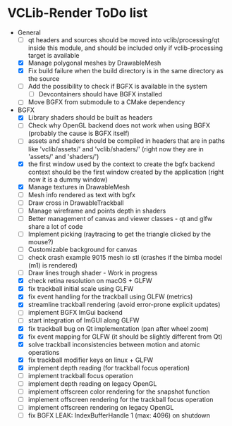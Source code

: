 # VCLib-Render ToDo list

- General
  - [ ] qt headers and sources should be moved into vclib/processing/qt inside this module,
    and should be included only if vclib-processing target is available
  - [x] Manage polygonal meshes by DrawableMesh
  - [x] Fix build failure when the build directory is in the same directory as the source
  - [ ] Add the possibility to check if BGFX is available in the system
    - [ ] Devcontainers should have BGFX installed
  - [ ] Move BGFX from submodule to a CMake dependency
- BGFX
  - [x] Library shaders should be built as headers
  - [ ] Check why OpenGL backend does not work when using BGFX (probably the cause is BGFX itself)
  - [ ] assets and shaders should be compiled in headers that are in paths like
    'vclib/assets/' and 'vclib/shaders/' (right now they are in 'assets/' and 'shaders/')
  - [x] the first window used by the context to create the bgfx backend context should be
    the first window created by the application (right now it is a dummy window)
  - [x] Manage textures in DrawableMesh
  - [ ] Mesh info rendered as text with bgfx
  - [ ] Draw cross in DrawableTrackball
  - [ ] Manage wireframe and points depth in shaders
  - [ ] Better management of canvas and viewer classes - qt and glfw share a lot of code
  - [ ] Implement picking (raytracing to get the triangle clicked by the mouse?)
  - [ ] Customizable background for canvas
  - [ ] check crash example 9015 mesh io stl (crashes if the bimba model (m1) is rendered)
  - [ ] Draw lines trough shader - Work in progress
  - [x] check retina resolution on macOS + GLFW
  - [x] fix trackball initial scale using GLFW
  - [x] fix event handling for the trackball using GLFW (metrics)
  - [x] streamline trackball rendering (avoid error-prone explicit updates)
  - [ ] implement BGFX ImGui backend
  - [ ] start integration of ImGUI along GLFW
  - [x] fix trackball bug on Qt implementation (pan after wheel zoom)
  - [x] fix event mapping for GLFW (it should be slightly different from Qt)
  - [x] solve trackball inconsistencies between motion and atomic operations
  - [x] fix trackball modifier keys on linux + GLFW
  - [x] implement depth reading (for trackball focus operation)
  - [ ] implement trackball focus operation
  - [ ] implement depth reading on legacy OpenGL
  - [ ] implement offscreen color rendering for the snapshot function
  - [ ] implement offscreen rendering for the trackball focus operation
  - [ ] implement offscreen rendering on legacy OpenGL
  - [ ] fix BGFX LEAK: IndexBufferHandle 1 (max: 4096) on shutdown